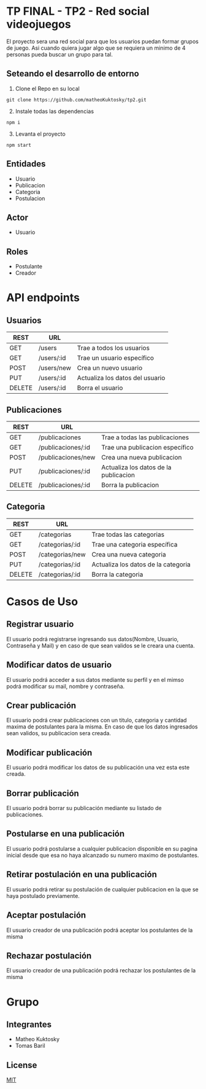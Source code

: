 # TP FINAL - TP2 - Red social videojuegos

El proyecto sera una red social para que los usuarios puedan formar grupos de juego. Asi cuando quiera jugar algo que se requiera un minimo de 4 personas pueda buscar un grupo para tal.

## Seteando el desarrollo de entorno

1. Clone el Repo en su local

```
git clone https://github.com/matheoKuktosky/tp2.git
```

2. Instale todas las dependencias

```
npm i
```

3. Levanta el proyecto

```
npm start
```

## Entidades

- Usuario
- Publicacion
- Categoria
- Postulacion

## Actor

- Usuario

## Roles

- Postulante
- Creador

# API endpoints

## Usuarios

| REST   | URL        |                                 |
| ------ | ---------- | ------------------------------- |
| GET    | /users     | Trae a todos los usuarios       |
| GET    | /users/:id | Trae un usuario específico      |
| POST   | /users/new | Crea un nuevo usuario           |
| PUT    | /users/:id | Actualiza los datos del usuario |
| DELETE | /users/:id | Borra el usuario                |

## Publicaciones

| REST   | URL                |                                       |
| ------ | ------------------ | ------------------------------------- |
| GET    | /publicaciones     | Trae a todas las publicaciones        |
| GET    | /publicaciones/:id | Trae una publicacion específico       |
| POST   | /publicaciones/new | Crea una nueva publicacion            |
| PUT    | /publicaciones/:id | Actualiza los datos de la publicacion |
| DELETE | /publicaciones/:id | Borra la publicacion                  |

## Categoria

| REST   | URL             |                                     |
| ------ | --------------- | ----------------------------------- |
| GET    | /categorias     | Trae todas las categorias           |
| GET    | /categorias/:id | Trae una categoria específica       |
| POST   | /categorias/new | Crea una nueva categoria            |
| PUT    | /categorias/:id | Actualiza los datos de la categoria |
| DELETE | /categorias/:id | Borra la categoria                  |

# Casos de Uso
## Registrar usuario
El usuario podrá registrarse ingresando sus datos(Nombre, Usuario, Contraseña y Mail) y en caso de que sean validos se le creara una cuenta.

## Modificar datos de usuario
El usuario podrá acceder a sus datos mediante su perfil y en el mimso podrá modificar su mail, nombre y contraseña.

## Crear publicación
El usuario podrá crear publicaciones con un titulo, categoria y cantidad maxima de postulantes para la misma. En caso de que los datos ingresados sean validos, su publicacion sera creada.

## Modificar publicación
El usuario podrá modificar los datos de su publicación una vez esta este creada.

## Borrar publicación
El usuario podrá borrar su publicación mediante su listado de publicaciones.

## Postularse en una publicación
El usuario podrá postularse a cualquier publicacion disponible en su pagina inicial desde que esa no haya alcanzado su numero maximo de postulantes.

## Retirar postulación en una publicación
El usuario podrá retirar su postulación de cualquier publicacion en la que se haya postulado previamente.

## Aceptar postulación
El usuario creador de una publicación podrá aceptar los postulantes de la misma

## Rechazar postulación
El usuario creador de una publicación podrá rechazar los postulantes de la misma

# Grupo
## Integrantes
- Matheo Kuktosky
- Tomas Baril

## License

[MIT](https://choosealicense.com/licenses/mit/)
